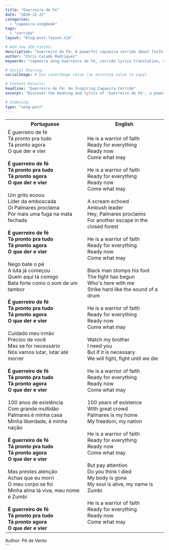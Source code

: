 ```yaml
---
title: "Guerreiro de Fé"
date: "2020-12-22"
categories:
  - "capoeira-songbook"
tags:
  - "corrido"
layout: "blog-post-layout.njk"

# Add new SEO Fields:
description: "Guerreiro de Fé: A powerful capoeira corrido about faith and strength. Learn the lyrics and meaning of this inspiring song!"
author: "Chris Calado Rodriguez"
keywords: "capoeira song Guerreiro de Fé, corrido lyrics translation, capoeira music meaning, faith in capoeira Angola, how to sing Guerreiro de Fé, capoeira songbook corrido, history of Guerreiro de Fé, learning capoeira songs"

# Social Sharing:
socialImage: # Use coverImage value (no existing value to copy)

# Content Details:
headline: "Guerreiro de Fé: An Inspiring Capoeira Corrido"
excerpt: "Discover the meaning and lyrics of 'Guerreiro de Fé', a powerful capoeira corrido about faith, strength, and the warrior spirit within."

# Indexing:
type: "song-post"
---
```



<table class="capoeira-table">
    <tr class="header-row">
        <th>Portuguese</th>
        <th>English</th>
    </tr>
    <tr>
        <td>É guerreiro de fé<br>Tá pronto pra tudo<br>Tá pronto agora<br>O que der e vier<br><br><b>É guerreiro de fé<br>Tá pronto pra tudo<br>Tá pronto agora<br>O que der e vier</b><br><br>Um grito ecoou<br>Líder da emboscada<br>Oi Palmares proclama<br>Por mais uma fuga na mata fechada<br><br><b>É guerreiro de fé<br>Tá pronto pra tudo<br>Tá pronto agora<br>O que der e vier</b><br><br>Nego bate o pé<br>A luta já começou<br>Quem aqui tá comigo<br>Bata forte como o som de um tambor<br><br><b>É guerreiro de fé<br>Tá pronto pra tudo<br>Tá pronto agora<br>O que der e vier</b><br><br>Cuidado meu irmão<br>Preciso de você<br>Mas se for necessário<br>Nós vamos lutar, lutar até morrer<br><br><b>É guerreiro de fé<br>Tá pronto pra tudo<br>Tá pronto agora<br>O que der e vier</b><br><br>100 anos de existência<br>Com grande multidão<br>Palmares é minha casa<br>Minha liberdade, é minha nação<br><br><b>É guerreiro de fé<br>Tá pronto pra tudo<br>Tá pronto agora<br>O que der e vier</b><br><br>Mas prestes atenção<br>Achas que eu morri<br>O meu corpo se foi<br>Minha alma tá viva, meu nome é Zumbi<br><br><b>É guerreiro de fé<br>Tá pronto pra tudo<br>Tá pronto agora<br>O que der e vier</b></td>
        <td>He is a warrior of faith<br>Ready for everything<br>Ready now<br>Come what may<br><br>He is a warrior of faith<br>Ready for everything<br>Ready now<br>Come what may<br><br>A scream echoed<br>Ambush leader<br>Hey, Palmares proclaims<br>For another escape in the closed forest<br><br>He is a warrior of faith<br>Ready for everything<br>Ready now<br>Come what may<br><br>Black man stomps his foot<br>The fight has begun<br>Who's here with me<br>Strike hard like the sound of a drum<br><br>He is a warrior of faith<br>Ready for everything<br>Ready now<br>Come what may<br><br>Watch my brother<br>I need you<br>But if it is necessary<br>We will fight, fight until we die<br><br>He is a warrior of faith<br>Ready for everything<br>Ready now<br>Come what may<br><br>100 years of existence<br>With great crowd<br>Palmares is my home<br>My freedom, my nation<br><br>He is a warrior of faith<br>Ready for everything<br>Ready now<br>Come what may<br><br>But pay attention<br>Do you think I died<br>My body is gone<br>My soul is alive, my name is Zumbi<br><br>He is a warrior of faith<br>Ready for everything<br>Ready now<br>Come what may</td>
    </tr>
</table>
<figcaption>
Author: Pé de Vento
</figcaption>
```